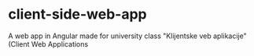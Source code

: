 # client-side-web-app
A web app in Angular made for university class "Klijentske veb aplikacije"(Client Web Applications
